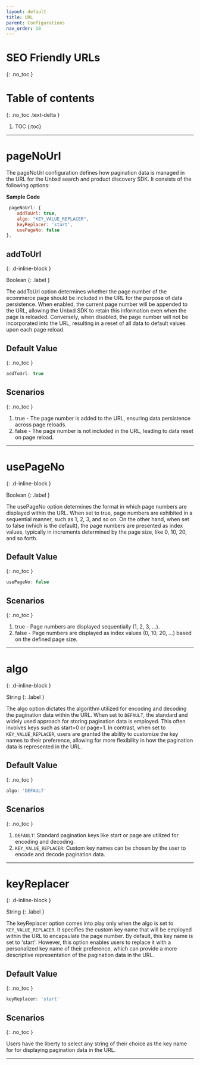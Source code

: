 ```yaml
---
layout: default
title: URL
parent: Configurations
nav_order: 18
---
```


# SEO Friendly URLs
{: .no_toc }

# Table of contents
{: .no_toc .text-delta }

1. TOC
{:toc}

---

# pageNoUrl
The pageNoUrl configuration defines how pagination data is managed in the URL for the Unbxd search and product discovery SDK. It consists of the following options:

**Sample Code**
```js
 pageNoUrl: { 
    addToUrl: true,
    algo: "KEY_VALUE_REPLACER", 
    keyReplacer: 'start', 
    usePageNo: false 
},
```

## addToUrl
{: .d-inline-block }

Boolean
{: .label }

The addToUrl option determines whether the page number of the ecommerce page should be included in the URL for the purpose of data persistence. When enabled, the current page number will be appended to the URL, allowing the Unbxd SDK to retain this information even when the page is reloaded. Conversely, when disabled, the page number will not be incorporated into the URL, resulting in a reset of all data to default values upon each page reload.
## Default Value
{: .no_toc }

```js
addToUrl: true
```

## Scenarios
{: .no_toc }

1. true - The page number is added to the URL, ensuring data persistence across page reloads.
2. false - The page number is not included in the URL, leading to data reset on page reload.
   

---
# usePageNo
{: .d-inline-block }

Boolean
{: .label }

The usePageNo option determines the format in which page numbers are displayed within the URL. When set to true, page numbers are exhibited in a sequential manner, such as 1, 2, 3, and so on. On the other hand, when set to false (which is the default), the page numbers are presented as index values, typically in increments determined by the page size, like 0, 10, 20, and so forth.

## Default Value
{: .no_toc }

```js
usePageNo: false
```

## Scenarios
{: .no_toc }

1. true - Page numbers are displayed sequentially (1, 2, 3, ...).
2. false - Page numbers are displayed as index values (0, 10, 20, ...) based on the defined page size.

---

# algo
{: .d-inline-block }

String
{: .label }

The algo option dictates the algorithm utilized for encoding and decoding the pagination data within the URL. When set to `DEFAULT`, the standard and widely used approach for storing pagination data is employed. This often involves keys such as start=0 or page=1. In contrast, when set to `KEY_VALUE_REPLACER`, users are granted the ability to customize the key names to their preference, allowing for more flexibility in how the pagination data is represented in the URL.

## Default Value
{: .no_toc }

```js
algo: 'DEFAULT'
```

## Scenarios
{: .no_toc }

1. `DEFAULT`: Standard pagination keys like start or page are utilized for encoding and decoding.
2. `KEY_VALUE_REPLACER`: Custom key names can be chosen by the user to encode and decode pagination data.



---



# keyReplacer
{: .d-inline-block }

String
{: .label }

The keyReplacer option comes into play only when the algo is set to `KEY_VALUE_REPLACER`. It specifies the custom key name that will be employed within the URL to encapsulate the page number. By default, this key name is set to 'start'. However, this option enables users to replace it with a personalized key name of their preference, which can provide a more descriptive representation of the pagination data in the URL.

## Default Value
{: .no_toc }

```js
keyReplacer: 'start'
```

## Scenarios
{: .no_toc }

Users have the liberty to select any string of their choice as the key name for for displaying pagination data in the URL.

---

